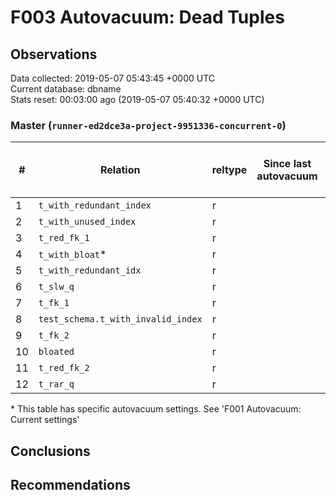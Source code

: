 # F003 Autovacuum: Dead Tuples #

## Observations ##
Data collected: 2019-05-07 05:43:45 +0000 UTC  
Current database: dbname  
Stats reset: 00:03:00 ago (2019-05-07 05:40:32 +0000 UTC)  
### Master (`runner-ed2dce3a-project-9951336-concurrent-0`) ###
  
  
| \#|  Relation | reltype | Since last autovacuum | Since last vacuum | Autovacuum Count | Vacuum Count | n_tup_ins | n_tup_upd | n_tup_del | pg_class.reltuples | n_live_tup | n_dead_tup | &#9660;Dead Tuples Ratio, % |
|---|-------|------|-----------------------|-------------------|----------|---------|-----------|-----------|-----------|--------------------|------------|------------|-----------|
| 1 |`t_with_redundant_index` |r |<no value> |00:01:15.355906 |0 |2 |1000000 |0 |0 |1000000 |1000000 |0 | 0  |
| 2 |`t_with_unused_index` |r |<no value> |00:01:15.402107 |0 |2 |1000000 |0 |0 |1000000 |1000000 |0 | 0  |
| 3 |`t_red_fk_1` |r |<no value> |00:01:16.646058 |0 |2 |1000001 |0 |0 |1000001 |1000001 |0 | 0  |
| 4 |`t_with_bloat`\* |r |<no value> |00:01:16.122498 |0 |2 |1000000 |1000000 |0 |1000000 |1000000 |0 | 0  |
| 5 |`t_with_redundant_idx` |r |<no value> |00:01:15.306753 |0 |2 |1000000 |0 |0 |1000000 |1000000 |0 | 0  |
| 6 |`t_slw_q` |r |<no value> |00:01:16.53682 |0 |2 |10000001 |0 |0 |9999979 |9999979 |0 | 0  |
| 7 |`t_fk_1` |r |<no value> |00:01:16.771487 |0 |2 |1000001 |0 |0 |1000001 |1000001 |0 | 0  |
| 8 |`test_schema.t_with_invalid_index` |r |<no value> |00:01:15.243665 |0 |2 |1000000 |0 |0 |1000000 |1000000 |0 | 0  |
| 9 |`t_fk_2` |r |<no value> |00:01:16.718233 |0 |2 |1000000 |0 |0 |1000000 |1000000 |0 | 0  |
| 10 |`bloated` |r |<no value> |00:01:16.657312 |0 |2 |100000 |0 |50000 |50000 |50000 |0 | 0  |
| 11 |`t_red_fk_2` |r |<no value> |00:01:16.597089 |0 |2 |1000000 |0 |0 |1000000 |1000000 |0 | 0  |
| 12 |`t_rar_q` |r |<no value> |00:01:15.475623 |0 |2 |1000000 |744542 |0 |1000000 |1000000 |0 | 0  |

\* This table has specific autovacuum settings. See 'F001 Autovacuum: Current settings'


## Conclusions ##


## Recommendations ##

